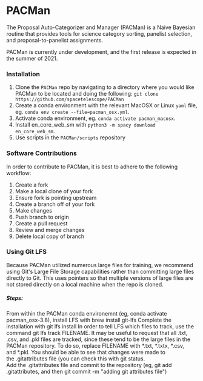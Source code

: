 # PACMan
The Proposal Auto-Categorizer and Manager (PACMan) is a Naive Bayesian routine that provides tools for science category sorting, panelist selection, and proposal-to-panelist assignments.

PACMan is currently under development, and the first release is expected in the summer of 2021.

### Installation
1. Clone the `PACMan` repo by navigating to a directory where you would like PACMan to be located and doing the following:
`git clone https://github.com/spacetelescope/PACMan`
2. Create a conda environment with the relevant MacOSX or Linux `yaml` file, eg. `conda env create --file=pacman_osx.yml`.
3. Activate conda environment, eg. `conda activate pacman_macosx`.
4. Install en_core_web_sm with `python3 -m spacy download en_core_web_sm`.
5. Use scripts in the `PACMan/scripts` repository

### Software Contributions
In order to contribute to PACMan, it is best to adhere to the following workflow:
1. Create a fork
2. Make a local clone of your fork
3. Ensure fork is pointing upstream
4. Create a branch off of your fork
5. Make changes
6. Push branch to origin
7. Create a pull request
8. Review and merge changes
9. Delete local copy of branch

### Using Git LFS

Because PACMan utilized numerous large files for training, we recommend using Git's Large File Storage capabilities rather than committing large files directly to Git. This uses pointers so that multiple versions of large files are not stored directly on a local machine when the repo is cloned.

##### Steps:
From within the PACMan conda environemnt (eg, conda activate pacman_osx-3.8), install LFS with brew install git-lfs
Complete the installation with git lfs install
In order to tell LFS which files to track, use the command git lfs track FILENAME. It may be useful to request that all .txt, .csv, and .pkl files are tracked, since these tend to be the large files in the PACMan repository. To do so, replace FILENAME with *.txt, *.txtx, *.csv, and *.pkl.
You should be able to see that changes were made to the .gitattributes file (you can check this with git status.
Add the .gitattributes file and commit to the repository (eg, git add .gitattributes, and then git commit -m "adding git attributes file")
